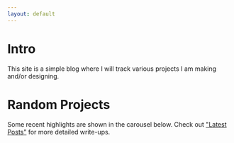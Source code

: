 ```yaml
---
layout: default
---
```

# Intro
This site is a simple blog where I will track various projects I am making and/or designing. 

# Random Projects
Some recent highlights are shown in the carousel below. Check out ["Latest Posts"](/blog.html) for more detailed write-ups. 
